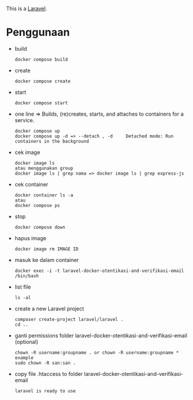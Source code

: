 This is a [Laravel](https://laravel.com).

# Penggunaan

- build

      docker compose build

- create

      docker compose create

- start

      docker compose start

- one line => Builds, (re)creates, starts, and attaches to containers for a service.

      docker compose up
      docker compose up -d => --detach , -d		Detached mode: Run containers in the background

- cek image

      docker image ls
      atau menggunakan group
      docker image ls | grep nama => docker image ls | grep express-js

- cek container

      docker container ls -a
      atau
      docker compose ps

- stop

      docker compose down

- hapus image

      docker image rm IMAGE ID

- masuk ke dalam container

      docker exec -i -t laravel-docker-otentikasi-and-verifikasi-email /bin/bash

- list file

      ls -al

- create a new Laravel project

      composer create-project laravel/laravel .
      cd ..


- ganti permissions folder laravel-docker-otentikasi-and-verifikasi-email (optional)

      chown -R username:groupname . or chown -R username:groupname *
      example
      sudo chown -R san:san .

- copy file .htaccess to folder laravel-docker-otentikasi-and-verifikasi-email

      laravel is ready to use
